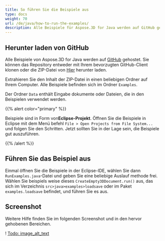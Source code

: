 ```yaml
---
title: So führen Sie die Beispiele aus
type: docs
weight: 70
url: /de/java/how-to-run-the-examples/
description: Alle Beispiele für Aspose.3D for Java werden auf GitHub gehostet. Sie können das Repository entweder mit Ihrem bevorzugten GitHub-Client klonen oder die ZIP-Datei herunter laden.
---
```

##  **Herunter laden von GitHub**
Alle Beispiele von Aspose.3D for Java werden auf [GitHub](https://github.com/aspose-3d/Aspose.3D-for-java) gehostet. Sie können das Repository entweder mit Ihrem bevorzugten GitHub-Client klonen oder die ZIP-Datei von [Hier](https://github.com/aspose-3d/Aspose.3D-for-Java/archive/master.zip) herunter laden.

Extrahieren Sie den Inhalt der ZIP-Datei in einen beliebigen Ordner auf Ihrem Computer. Alle Beispiele befinden sich im Ordner `Examples`.

Der Ordner `Data` enthält Eingabe dokumente oder Dateien, die in den Beispielen verwendet werden.

{{% alert color="primary" %}} 

Beispiele sind in Form von**Eclipse-Projekt**. Öffnen Sie die Beispiele in Eclipse mit dem Menü befehl `File > Open Projects from File System...` und folgen Sie den Schritten. Jetzt sollten Sie in der Lage sein, die Beispiele gut auszuführen.

{{% /alert %}} 
##  **Führen Sie das Beispiel aus**
Einmal öffnen Sie die Beispiele in der Eclipse-IDE, wählen Sie dann `RunExamples.java`-Datei und geben Sie eine beliebige Auslauf methode frei. Wählen Sie beispiels weise dieses `CreateEmpty3DDocument.run()` aus, das sich im Verzeichnis `src>java>examples>loadsave` oder im Paket `examples.loadsave` befindet, und führen Sie es aus.

##  **Screenshot**
Weitere Hilfe finden Sie im folgenden Screenshot und in den hervor gehobenen Bereichen.

! [Todo: image_alt_text](how-to-run-the-examples_1.png)
